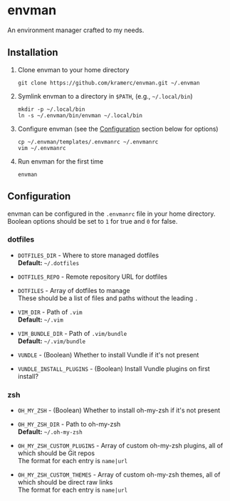 # envman

An environment manager crafted to my needs.

## Installation

1. Clone envman to your home directory

   ```
   git clone https://github.com/kramerc/envman.git ~/.envman
   ```

2. Symlink envman to a directory in `$PATH`, (e.g., `~/.local/bin`)

   ```
   mkdir -p ~/.local/bin
   ln -s ~/.envman/bin/envman ~/.local/bin
   ```

3. Configure envman (see the [Configuration](#configuration) section below for options)
   ```
   cp ~/.envman/templates/.envmanrc ~/.envmanrc
   vim ~/.envmanrc
   ```

4. Run envman for the first time

   ```
   envman
   ```

## Configuration

envman can be configured in the `.envmanrc` file in your home directory. Boolean options should be set to `1` for true and `0` for false.

### dotfiles
* `DOTFILES_DIR` - Where to store managed dotfiles  
  **Default:** `~/.dotfiles`


* `DOTFILES_REPO` - Remote repository URL for dotfiles


* `DOTFILES` - Array of dotfiles to manage  
  These should be a list of files and paths without the leading `.`


* `VIM_DIR` - Path of `.vim`   
  **Default:** `~/.vim`


* `VIM_BUNDLE_DIR` - Path of `.vim/bundle`  
  **Default:** `~/.vim/bundle`


* `VUNDLE` - (Boolean) Whether to install Vundle if it's not present


* `VUNDLE_INSTALL_PLUGINS` - (Boolean) Install Vundle plugins on first install?

### zsh

* `OH_MY_ZSH` - (Boolean) Whether to install oh-my-zsh if it's not present


* `OH_MY_ZSH_DIR` - Path to oh-my-zsh  
  **Default:** `~/.oh-my-zsh`


* `OH_MY_ZSH_CUSTOM_PLUGINS` - Array of custom oh-my-zsh plugins, all of which should be Git repos  
  The format for each entry is `name|url`


* `OH_MY_ZSH_CUSTOM_THEMES` - Array of custom oh-my-zsh themes, all of which should be direct raw links  
  The format for each entry is `name|url`
